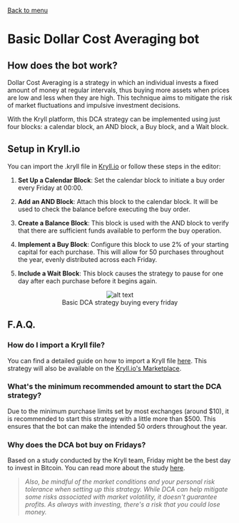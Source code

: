 [Back to menu](../README.md)
# Basic Dollar Cost Averaging bot

## How does the bot work?

Dollar Cost Averaging is a strategy in which an individual invests a fixed amount of money at regular intervals, thus buying more assets when prices are low and less when they are high. This technique aims to mitigate the risk of market fluctuations and impulsive investment decisions.

With the Kryll platform, this DCA strategy can be implemented using just four blocks: a calendar block, an AND block, a Buy block, and a Wait block.

## Setup in Kryll.io
You can import the .kryll file in [Kryll.io](https://platform.kryll.io) or follow these steps in the editor:

1. **Set Up a Calendar Block**: Set the calendar block to initiate a buy order every Friday at 00:00.

2. **Add an AND Block**: Attach this block to the calendar block. It will be used to check the balance before executing the buy order.

3. **Create a Balance Block**: This block is used with the AND block to verify that there are sufficient funds available to perform the buy operation.

4. **Implement a Buy Block**: Configure this block to use 2% of your starting capital for each purchase. This will allow for 50 purchases throughout the year, evenly distributed across each Friday.

5. **Include a Wait Block**: This block causes the strategy to pause for one day after each purchase before it begins again.

<figure style="text-align: center;">
   <img src="https://blog.kryll.io/content/images/2023/07/image-7.png" alt="alt text">
   <figcaption>Basic DCA strategy buying every friday</figcaption>
</figure>

## F.A.Q.

### How do I import a Kryll file?

You can find a detailed guide on how to import a Kryll file [here](https://github.com/Cryptense/Kryll-Strategies-Toolkit/tree/main#how-to-use-a-kryll-file-). This strategy will also be available on the [Kryll.io's Marketplace](https://platform.kryll.io/marketplace).

### What's the minimum recommended amount to start the DCA strategy?

Due to the minimum purchase limits set by most exchanges (around $10), it is recommended to start this strategy with a little more than $500. This ensures that the bot can make the intended 50 orders throughout the year.

### Why does the DCA bot buy on Fridays?

Based on a study conducted by the Kryll team, Friday might be the best day to invest in Bitcoin. You can read more about the study [here](https://blog.kryll.io/best-day-to-buy-bitcoin/).


> *Also, be mindful of the market conditions and your personal risk tolerance when setting up this strategy. While DCA can help mitigate some risks associated with market volatility, it doesn't guarantee profits. As always with investing, there's a risk that you could lose money.*
